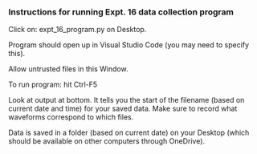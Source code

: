 ### Instructions for running Expt. 16 data collection program

Click on:
  expt_16_program.py
on Desktop.

Program should open up in Visual Studio Code (you may need to specify this).

Allow untrusted files in this Window.

To run program: hit Ctrl-F5

Look at output at bottom.  It tells you the start of the filename (based on current date and time) for your saved data.  Make sure to record what waveforms correspond to which files.

Data is saved in a folder (based on current date) on your Desktop (which should be available on other computers through OneDrive).
